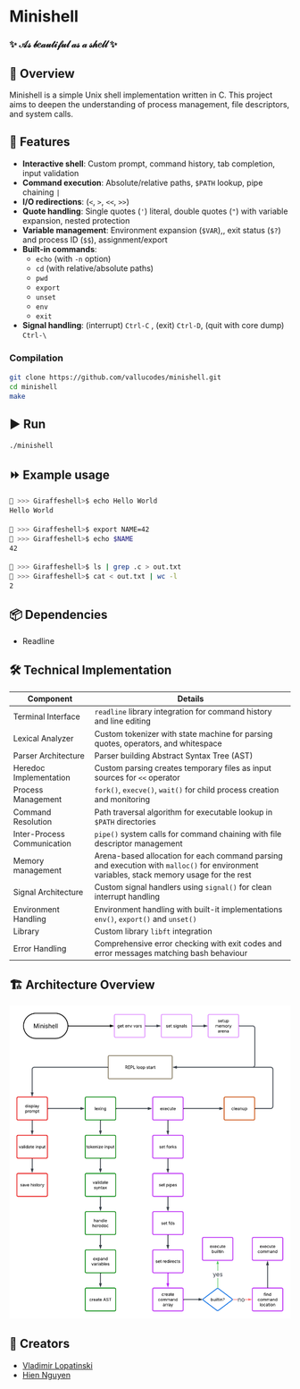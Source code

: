 # Minishell

<h3 align="left">✨ 𝒜𝓈 𝒷𝑒𝒶𝓊𝓉𝒾𝒻𝓊𝓁 𝒶𝓈 𝒶 𝓈𝒽𝑒𝓁𝓁 ✨</h3>

## 📌 Overview

Minishell is a simple Unix shell implementation written in C. This project aims to deepen the understanding of process management, file descriptors, and system calls.

## 🌟 Features

- **Interactive shell**: Custom prompt, command history, tab completion, input validation
- **Command execution**: Absolute/relative paths, `$PATH` lookup, pipe chaining `|`
- **I/O redirections**: (`<`, `>`, `<<`, `>>`)
- **Quote handling**: Single quotes (`'`) literal, double quotes (`"`) with variable expansion, nested protection
- **Variable management**: Environment expansion (`$VAR`),, exit status (`$?`) and process ID (`$$`), assignment/export
- **Built-in commands**:
  - `echo` (with `-n` option)
  - `cd` (with relative/absolute paths)
  - `pwd`
  - `export`
  - `unset`
  - `env`
  - `exit`
- **Signal handling**: (interrupt) `Ctrl-C` , (exit) `Ctrl-D`, (quit with core dump) `Ctrl-\`

### Compilation

```bash
git clone https://github.com/vallucodes/minishell.git
cd minishell
make
```

## ▶️ Run

```bash
./minishell
```

## ⏩ Example usage

```bash
🦒 >>> Giraffeshell>$ echo Hello World
Hello World

🦒 >>> Giraffeshell>$ export NAME=42
🦒 >>> Giraffeshell>$ echo $NAME
42

🦒 >>> Giraffeshell>$ ls | grep .c > out.txt
🦒 >>> Giraffeshell>$ cat < out.txt | wc -l
2
```

## 📦 Dependencies

- Readline

## 🛠️ Technical Implementation

| Component   | Details   |
|-----|----------|
| Terminal Interface | `readline` library integration for command history and line editing |
| Lexical Analyzer| Custom tokenizer with state machine for parsing quotes, operators, and whitespace  |
| Parser Architecture | Parser building Abstract Syntax Tree (AST) |
| Heredoc Implementation | Custom parsing creates temporary files as input sources for `<<` operator |
| Process Management | `fork()`, `execve()`, `wait()` for child process creation and monitoring |
| Command Resolution | Path traversal algorithm for executable lookup in `$PATH` directories |
| Inter-Process Communication  | `pipe()` system calls for command chaining with file descriptor management |
| Memory management  | Arena-based allocation for each command parsing and execution with `malloc()` for environment variables, stack memory usage for the rest |
| Signal Architecture | Custom signal handlers using `signal()` for clean interrupt handling |
| Environment Handling | Environment handling with built-it implementations `env()`, `export()` and `unset()` |
| Library | Custom library `libft` integration |
| Error Handling | Comprehensive error checking with exit codes and error messages matching bash behaviour |

## 🏗️ Architecture Overview

![](imgs/Flowchart.png)

## 👥 Creators

- [Vladimir Lopatinski](https://github.com/vallucodes)
- [Hien Nguyen](https://github.com/novth17)
